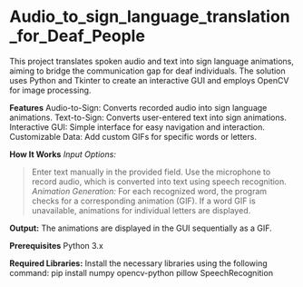 # Audio_to_sign_language_translation_for_Deaf_People

This project translates spoken audio and text into sign language animations, aiming to bridge the communication gap for deaf individuals. The solution uses Python and Tkinter to create an interactive GUI and employs OpenCV for image processing.

**Features**
Audio-to-Sign: Converts recorded audio into sign language animations.
Text-to-Sign: Converts user-entered text into sign animations.
Interactive GUI: Simple interface for easy navigation and interaction.
Customizable Data: Add custom GIFs for specific words or letters.

**How It Works**
*Input Options:*
>Enter text manually in the provided field.
>Use the microphone to record audio, which is converted into text using speech recognition.
*Animation Generation:*
>For each recognized word, the program checks for a corresponding animation (GIF).
>If a word GIF is unavailable, animations for individual letters are displayed.

**Output:**
The animations are displayed in the GUI sequentially as a GIF.

**Prerequisites**
Python 3.x

**Required Libraries:**
Install the necessary libraries using the following command:
pip install numpy opencv-python pillow SpeechRecognition

